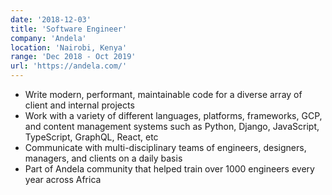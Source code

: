 ```yaml
---
date: '2018-12-03'
title: 'Software Engineer'
company: 'Andela'
location: 'Nairobi, Kenya'
range: 'Dec 2018 - Oct 2019'
url: 'https://andela.com/'
---
```


- Write modern, performant, maintainable code for a diverse array of client and internal projects
- Work with a variety of different languages, platforms, frameworks, GCP, and content management systems such as Python, Django, JavaScript, TypeScript, GraphQL, React, etc
- Communicate with multi-disciplinary teams of engineers, designers, managers, and clients on a daily basis
- Part of Andela community that helped train over 1000 engineers every year across Africa
